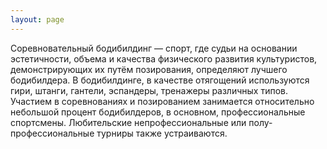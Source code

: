 ```yaml
---
layout: page
---
```

Соревновательный бодибилдинг — спорт, где судьи на основании эстетичности, объема и качества физического развития культуристов, демонстрирующих их путём позирования, определяют лучшего бодибилдера.
В бодибилдинге, в качестве отягощений используются гири, штанги, гантели, эспандеры, тренажеры различных типов.
Участием в соревнованиях и позированием занимается относительно небольшой процент бодибилдеров, в основном, профессиональные спортсмены. Любительские непрофессиональные или полу-профессиональные турниры также устраиваются.